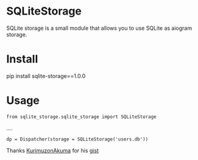 # SQLiteStorage
SQLite storage is a small module that allows you to use SQLite as aiogram storage.

# Install
pip install sqlite-storage==1.0.0

# Usage
```from sqlite_storage.sqlite_storage import SQLiteStorage```

....

```dp = Dispatcher(storage = SQLiteStorage('users.db'))```


Thanks [KurimuzonAkuma](https://github.com/KurimuzonAkuma) for his [gist](https://gist.github.com/KurimuzonAkuma/683eec4d62e111578a42608d4485fc27)